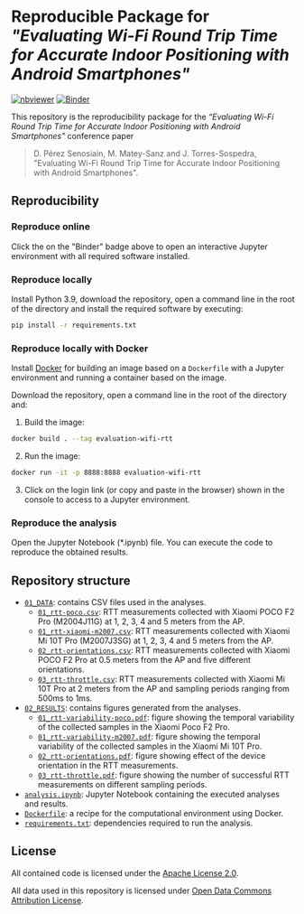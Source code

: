 # Reproducible Package for _"Evaluating Wi-Fi Round Trip Time for Accurate Indoor Positioning with Android Smartphones"_

[![nbviewer](https://raw.githubusercontent.com/jupyter/design/master/logos/Badges/nbviewer_badge.svg)](https://nbviewer.org/github/matey97/evaluation-wifi-rtt/)
[![Binder](https://mybinder.org/badge_logo.svg)](https://mybinder.org/v2/gh/matey97/evaluation-wifi-rtt/HEAD)

This repository is the reproducibility package for the _“Evaluating Wi-Fi Round Trip Time for Accurate Indoor Positioning with Android Smartphones"_ conference paper

> D. Pérez Senosiain, M. Matey-Sanz and J. Torres-Sospedra, "Evaluating Wi-Fi Round Trip Time for Accurate Indoor Positioning with Android Smartphones". 


## Reproducibility

### Reproduce online
Click the on the "Binder" badge above to open an interactive Jupyter environment with all required software installed.


### Reproduce locally
Install Python 3.9, download the repository, open a command line in the root of the directory and install the required software by executing:

```bash
pip install -r requirements.txt
```

### Reproduce locally with Docker
Install [Docker](https://www.docker.com) for building an image based on a `Dockerfile` with a Jupyter environment and running a container based on the image.

Download the repository, open a command line in the root of the directory and:

1. Build the image:

```bash
docker build . --tag evaluation-wifi-rtt
```

2. Run the image:

```bash
docker run -it -p 8888:8888 evaluation-wifi-rtt
```

3. Click on the login link (or copy and paste in the browser) shown in the console to access to a Jupyter environment.

### Reproduce the analysis
Open the Jupyter Notebook (*.ipynb) file. You can execute the code to reproduce the obtained results.


## Repository structure

- [`01_DATA`](./01_DATA): contains CSV files used in the analyses.
  - [`01_rtt-poco.csv`](./01_DATA/01_rtt-poco.csv): RTT measurements collected with Xiaomi POCO F2 Pro (M2004J11G) at 1, 2, 3, 4 and 5 meters from the AP.
  - [`01_rtt-xiaomi-m2007.csv`](./01_DATA/01_rtt-xiaomi-m2007.csv): RTT measurements collected with Xiaomi Mi 10T Pro (M2007J3SG) at 1, 2, 3, 4 and 5 meters from the AP.
  - [`02_rtt-orientations.csv`](./01_DATA/02_rtt-orientations.csv): RTT measurements collected with Xiaomi POCO F2 Pro at 0.5 meters from the AP and five different orientations.
  - [`03_rtt-throttle.csv`](./01_DATA/03_rtt-throttle.csv): RTT measurements collected with Xiaomi Mi 10T Pro at 2 meters from the AP and sampling periods ranging from 500ms to 1ms.
- [`02_RESULTS`](./02_RESULTS): contains figures generated from the analyses.
  - [`01_rtt-variability-poco.pdf`](./02_RESULTS/01_rtt-variability-poco.pdf): figure showing the temporal variability of the collected samples in the Xiaomi Poco F2 Pro.
  - [`01_rtt-variability-m2007.pdf`](./02_RESULTS/01_rtt-variability-m2007.pdf): figure showing the temporal variability of the collected samples in the Xiaomi Mi 10T Pro.
  - [`02_rtt-orientations.pdf`](./02_RESULTS/02_rtt-orientations.pdf): figure showing effect of the device orientation in the RTT measurements.
  - [`03_rtt-throttle.pdf`](./02_RESULTS/03_rtt-throttle.pdf): figure showing the number of successful RTT measurements on different sampling periods.
- [`analysis.ipynb`](./analysis.ipynb): Jupyter Notebook containing the executed analyses and results.
- [`Dockerfile`](./Dockerfile): a recipe for the computational environment using Docker.
- [`requirements.txt`](./requirements.txt): dependencies required to run the analysis.


## License

All contained code is licensed under the [Apache License 2.0](./LICENSE).

All data used in this repository is licensed under [Open Data Commons Attribution License](http://opendatacommons.org/licenses/by/1.0/).
